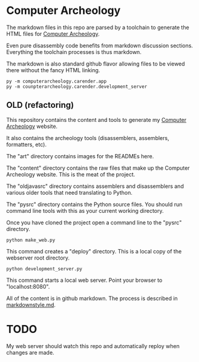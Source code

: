 # Computer Archeology

The markdown files in this repo are parsed by a toolchain to generate the HTML files
for [Computer Archeology](http://computerarcheology.com).

Even pure disassembly code benefits from markdown discussion sections. Everything the
toolchain processes is thus markdown.

The markdown is also standard github flavor allowing files to be viewed there without the
fancy HTML linking.

```
py -m computerarcheology.carender.app
py -m counpterarcheology.carender.development_server
```



## OLD (refactoring)

This repository contains the content and tools to generate my [Computer Archeology](http://computerarcheology.com) website.

It also contains the archeology tools (disassemblers, assemblers, formatters, etc).

The "art" directory contains images for the READMEs here. 

The "content" directory contains the raw files that make up the Computer Archeology website. This is the meat of the project.

The "oldjavasrc" directory contains assemblers and disassemblers and various older tools that need translating to Python.

The "pysrc" directory contains the Python source files. You should run command line tools with this as your current working directory.

Once you have cloned the project open a command line to the "pysrc" directory. 

```
python make_web.py
```

This command creates a "deploy" directory. This is a local copy of the webserver root directory.

```
python development_server.py
```

This command starts a local web server. Point your browser to "localhost:8080".

All of the content is in github markdown. The process is described in [markdownstyle.md](markdwonstyle.md).

# TODO

My web server should watch this repo and automatically reploy when changes are made.
